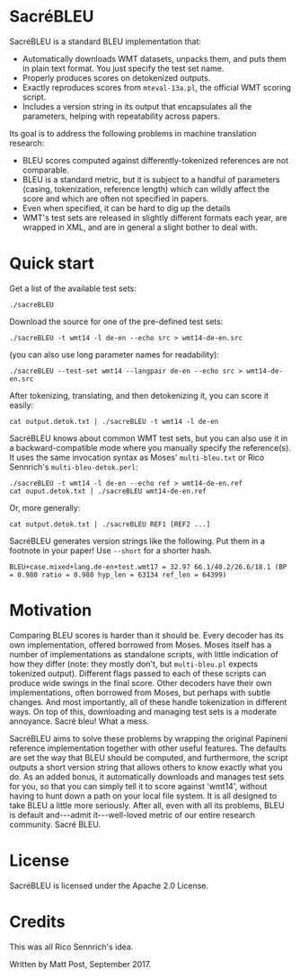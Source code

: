 # SacréBLEU

SacréBLEU is a standard BLEU implementation that:

- Automatically downloads WMT datasets, unpacks them, and puts them in plain text format. You just specify the test set name.
- Properly produces scores on detokenized outputs. 
- Exactly reproduces scores from `mteval-13a.pl`, the official WMT scoring script.
- Includes a version string in its output that encapsulates all the parameters, helping with repeatability across papers.

Its goal is to address the following problems in machine translation research:

- BLEU scores computed against differently-tokenized references are not comparable.
- BLEU is a standard metric, but it is subject to a handful of parameters (casing, tokenization, reference length) which can wildly affect the score and which are often not specified in papers.
- Even when specified, it can be hard to dig up the details
- WMT's test sets are released in slightly different formats each year, are wrapped in XML, and are in general a slight bother to deal with.

# Quick start

Get a list of the available test sets:

    ./sacreBLEU

Download the source for one of the pre-defined test sets:

    ./sacreBLEU -t wmt14 -l de-en --echo src > wmt14-de-en.src

(you can also use long parameter names for readability):

    ./sacreBLEU --test-set wmt14 --langpair de-en --echo src > wmt14-de-en.src

After tokenizing, translating, and then detokenizing it, you can score it easily:

    cat output.detok.txt | ./sacreBLEU -t wmt14 -l de-en

SacréBLEU knows about common WMT test sets, but you can also use it in a backward-compatible mode where you manually specify the reference(s).
It uses the same invocation syntax as Moses' `multi-bleu.txt` or Rico Sennrich's `multi-bleu-detok.perl`:

    ./sacreBLEU -t wmt14 -l de-en --echo ref > wmt14-de-en.ref
    cat ouput.detok.txt | ./sacreBLEU wmt14-de-en.ref

Or, more generally:

    cat output.detok.txt | ./sacreBLEU REF1 [REF2 ...]
    
SacréBLEU generates version strings like the following.
Put them in a footnote in your paper!
Use `--short` for a shorter hash.

    BLEU+case.mixed+lang.de-en+test.wmt17 = 32.97 66.1/40.2/26.6/18.1 (BP = 0.980 ratio = 0.980 hyp_len = 63134 ref_len = 64399)

# Motivation

Comparing BLEU scores is harder than it should be.
Every decoder has its own implementation, offered borrowed from Moses.
Moses itself has a number of implementations as standalone scripts, with little indication of how they differ (note: they mostly don't, but `multi-bleu.pl` expects tokenized output).
Different flags passed to each of these scripts can produce wide swings in the final score.
Other decoders have their own implementations, often borrowed from Moses, but perhaps with subtle changes.
And most importantly, all of these handle tokenization in different ways.
On top of this, downloading and managing test sets is a moderate annoyance.
Sacré bleu!
What a mess.

SacréBLEU aims to solve these problems by wrapping the original Papineni reference implementation together with other useful features.
The defaults are set the way that BLEU should be computed, and furthermore, the script outputs a short version string that allows others to know exactly what you do.
As an added bonus, it automatically downloads and manages test sets for you, so that you can simply tell it to score against 'wmt14', without having to hunt down a path on your local file system.
It is all designed to take BLEU a little more seriously.
After all, even with all its problems, BLEU is default and---admit it---well-loved metric of our entire research community.
Sacré BLEU.

# License

SacréBLEU is licensed under the Apache 2.0 License.

# Credits

This was all Rico Sennrich's idea.

Written by Matt Post, September 2017.
